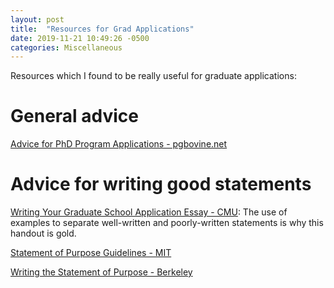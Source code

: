 ```yaml
---
layout: post
title:  "Resources for Grad Applications"
date: 2019-11-21 10:49:26 -0500
categories: Miscellaneous
---
```


Resources which I found to be really useful for graduate applications<!--more-->:

# General advice
[Advice for PhD Program Applications - pgbovine.net](http://www.pgbovine.net/grad-school-app-tips.htm)

# Advice for writing good statements
[Writing Your Graduate School Application Essay - CMU](https://www.cmu.edu/gcc/handouts-and-resources/handouts/grad-app-sop.pdf):
The use of examples to separate well-written and poorly-written statements is why this handout is gold.

[Statement of Purpose Guidelines - MIT](http://web.mit.edu/msrp/myMSRP/docs/Statement%20of%20purpose%20guidelines.pdf)

[Writing the Statement of Purpose - Berkeley](https://grad.berkeley.edu/admissions/apply/statement-purpose/)
